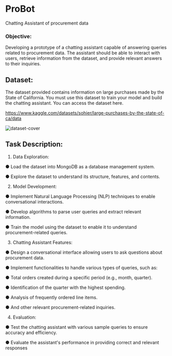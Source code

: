 # ProBot
Chatting Assistant of procurement data

### Objective:

Developing a prototype of a chatting assistant capable of answering queries related
to procurement data. The assistant should be able to interact with users, retrieve information
from the dataset, and provide relevant answers to their inquiries.

## Dataset:

The dataset provided contains information on large purchases made by the State of California.
You must use this dataset to train your model and build the chatting assistant. You can
access the dataset here.

https://www.kaggle.com/datasets/sohier/large-purchases-by-the-state-of-ca/data

![dataset-cover](https://github.com/user-attachments/assets/7482048c-036f-4c7d-84b8-34da5d929994)

## Task Description:

1. Data Exploration:

● Load the dataset into MongoDB as a database management system.

● Explore the dataset to understand its structure, features, and contents.


2. Model Development:

● Implement Natural Language Processing (NLP) techniques to enable
conversational interactions.

● Develop algorithms to parse user queries and extract relevant information.

● Train the model using the dataset to enable it to understand procurement-related
queries.


3. Chatting Assistant Features:

● Design a conversational interface allowing users to ask questions about
procurement data.

● Implement functionalities to handle various types of queries, such as:

● Total orders created during a specific period (e.g., month,
quarter).

● Identification of the quarter with the highest spending.

● Analysis of frequently ordered line items.

● And other relevant procurement-related inquiries.


4. Evaluation:

● Test the chatting assistant with various sample queries to ensure accuracy and
efficiency.

● Evaluate the assistant's performance in providing correct and relevant responses
